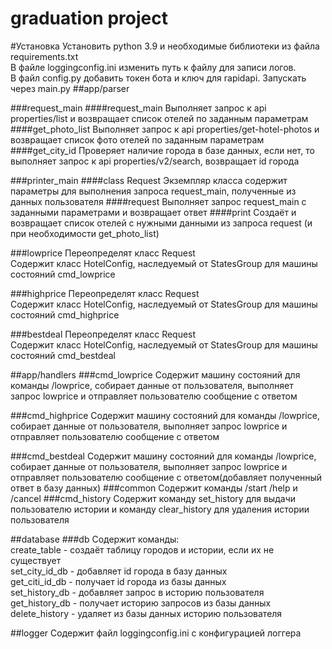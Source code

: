 # graduation project

#Установка
Установить python 3.9 и необходимые библиотеки из файла requirements.txt\
В файле loggingconfig.ini изменить путь к файлу для записи логов.\
В файл config.py добавить токен бота и ключ для rapidapi.
Запускать через main.py
##app/parser

###request_main
####request_main
Выполняет запрос к api properties/list и возвращает список отелей по заданным параметрам 
####get_photo_list 
Выполняет запрос к api properties/get-hotel-photos и возвращает список фото отелей по заданным параметрам 
####get_city_id
Проверяет наличие города в базе данных, если нет, то выполняет запрос к api properties/v2/search, возвращает id города

###printer_main
####class Request
Экземпляр класса содержит параметры для выполнения запроса request_main, полученные из данных пользователя
####request
Выполняет запрос request_main с заданными параметрами и возвращает ответ
####print
Создаёт и возвращает список отелей с нужными данными из запроса request (и при необходимости get_photo_list) 

###lowprice
Переопределят класс Request\
Содержит класс HotelConfig, наследуемый от StatesGroup для машины состояний cmd_lowprice

###highprice
Переопределят класс Request\
Содержит класс HotelConfig, наследуемый от StatesGroup для машины состояний cmd_highprice

###bestdeal
Переопределят класс Request\
Содержит класс HotelConfig, наследуемый от StatesGroup для машины состояний cmd_bestdeal

##app/handlers
###cmd_lowprice
Содержит машину состояний для команды /lowprice, собирает данные от пользователя, выполняет запрос
lowprice и отправляет пользователю сообщение с ответом

###cmd_highprice
Содержит машину состояний для команды /lowprice, собирает данные от пользователя, выполняет запрос
lowprice и отправляет пользователю сообщение с ответом

###cmd_bestdeal
Содержит машину состояний для команды /lowprice, собирает данные от пользователя, выполняет запрос
lowprice и отправляет пользователю сообщение с ответом(добавляет полученный ответ в базу данных)
###common
Содержит команды /start /help и /cancel
###cmd_history
Содержит команду set_history для выдачи пользователю истории и команду clear_history для удаления истории пользователя

##database
###db
Содержит команды:\
create_table - создаёт таблицу городов и истории, если их не существует\
set_city_id_db - добавляет id города в базу данных\
get_citi_id_db - получает id города из базы данных\
set_history_db - добавляет запрос в историю пользователя\
get_history_db - получает историю запросов из базы данных\
delete_history - удаляет из базы данных историю пользователя

##logger
Содержит файл loggingconfig.ini с конфигурацией логгера


